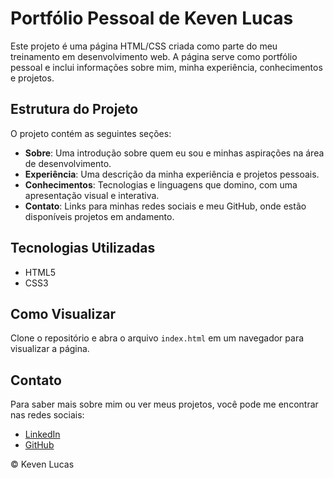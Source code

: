 # Portfólio Pessoal de Keven Lucas

Este projeto é uma página HTML/CSS criada como parte do meu treinamento em desenvolvimento web. A página serve como portfólio pessoal e inclui informações sobre mim, minha experiência, conhecimentos e projetos.

## Estrutura do Projeto

O projeto contém as seguintes seções:
- **Sobre**: Uma introdução sobre quem eu sou e minhas aspirações na área de desenvolvimento.
- **Experiência**: Uma descrição da minha experiência e projetos pessoais.
- **Conhecimentos**: Tecnologias e linguagens que domino, com uma apresentação visual e interativa.
- **Contato**: Links para minhas redes sociais e meu GitHub, onde estão disponíveis projetos em andamento.

## Tecnologias Utilizadas

- HTML5
- CSS3

## Como Visualizar

Clone o repositório e abra o arquivo `index.html` em um navegador para visualizar a página.

## Contato

Para saber mais sobre mim ou ver meus projetos, você pode me encontrar nas redes sociais:
- [LinkedIn](https://www.linkedin.com/in/keven-lucas-rodrigues-b9aa69296/)
- [GitHub](https://github.com/KevenRodrigues6868)

&copy; Keven Lucas
